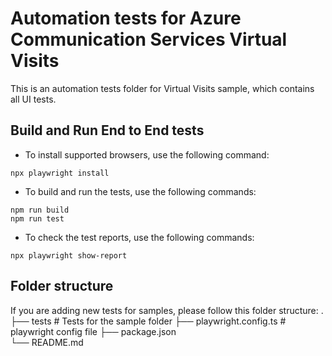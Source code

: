 # Automation tests for Azure Communication Services Virtual Visits

This is an automation tests folder for Virtual Visits sample, which contains all UI tests.

## Build and Run End to End tests

- To install supported browsers, use the following command:

```
npx playwright install

```

- To build and run the tests, use the following commands:

```
npm run build
npm run test
```

- To check the test reports, use the following commands:

```
npx playwright show-report
```

## Folder structure

If you are adding new tests for samples, please follow this folder structure:
.
├── tests # Tests for the sample folder
├── playwright.config.ts # playwright config file
├── package.json  
└── README.md
